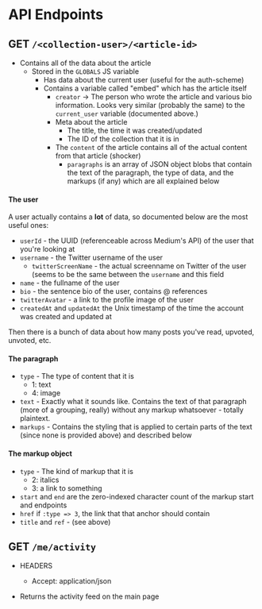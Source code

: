 # API Endpoints

## GET `/<collection-user>/<article-id>`

- Contains all of the data about the article
  - Stored in the `GLOBALS` JS variable
    - Has data about the current user (useful for the auth-scheme)
    - Contains a variable called "embed" which has the article itself
      - `creator` -> The person who wrote the article and various bio information.  Looks very similar (probably the same) to the `current_user` variable (documented above.)
      - Meta about the article
        - The title, the time it was created/updated
        - The ID of the collection that it is in
      - The `content` of the article contains all of the actual content from that article (shocker)
        - `paragraphs` is an array of JSON object blobs that contain the text of the paragraph, the type of data, and the markups (if any) which are all explained below

#### The user

A user actually contains a **lot** of data, so documented below are the most useful ones:

  - `userId` - the UUID (referenceable across Medium's API) of the user that you're looking at
  - `username` - the Twitter username of the user
    - `twitterScreenName` - the actual screenname on Twitter of the user (seems to be the same between the `username` and this field
  - `name` - the fullname of the user
  - `bio` - the sentence bio of the user, contains @ references
  - `twitterAvatar` - a link to the profile image of the user
  - `createdAt` and `updatedAt` the Unix timestamp of the time the account was created and updated at

Then there is a bunch of data about how many posts you've read, upvoted, unvoted, etc.

#### The paragraph
  - `type` - The type of content that it is
    - 1: text
    - 4: image
  - `text` - Exactly what it sounds like.  Contains the text of that paragraph (more of a grouping, really) without any markup whatsoever - totally plaintext.
  - `markups` - Contains the styling that is applied to certain parts of the text (since none is provided above) and described below

#### The markup object
  - `type` - The kind of markup that it is
    - 2: italics
    - 3: a link to something
  - `start` and `end` are the zero-indexed character count of the markup start and endpoints
  - `href` if `:type => 3`, the link that that anchor should contain
  - `title` and `ref` - (see above)

## GET `/me/activity`
- HEADERS
    - Accept: application/json

- Returns the activity feed on the main page

